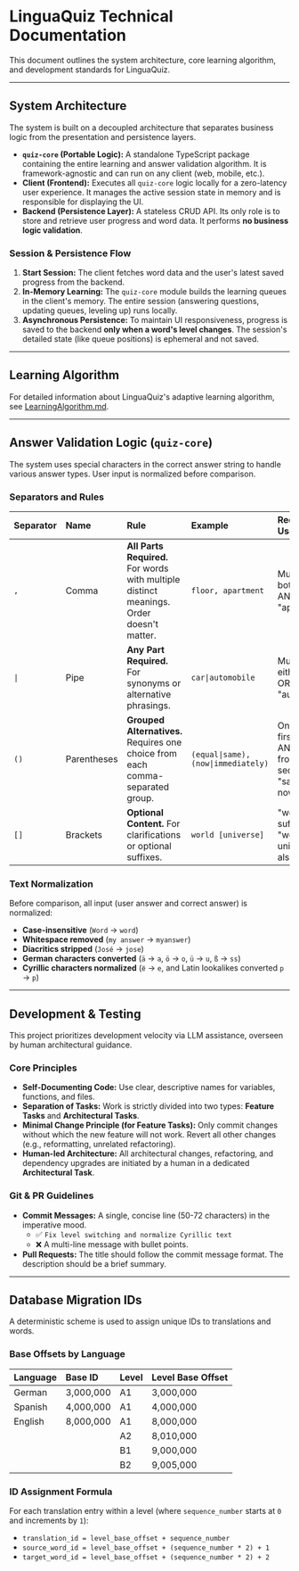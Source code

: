# **LinguaQuiz Technical Documentation**

This document outlines the system architecture, core learning algorithm, and development standards for LinguaQuiz.

---

## **System Architecture**

The system is built on a decoupled architecture that separates business logic from the presentation and persistence layers.

- **`quiz-core` (Portable Logic):** A standalone TypeScript package containing the entire learning and answer validation algorithm. It is framework-agnostic and can run on any client (web, mobile, etc.).
- **Client (Frontend):** Executes all `quiz-core` logic locally for a zero-latency user experience. It manages the active session state in memory and is responsible for displaying the UI.
- **Backend (Persistence Layer):** A stateless CRUD API. Its only role is to store and retrieve user progress and word data. It performs **no business logic validation**.

### **Session & Persistence Flow**

1.  **Start Session:** The client fetches word data and the user's latest saved progress from the backend.
2.  **In-Memory Learning:** The `quiz-core` module builds the learning queues in the client's memory. The entire session (answering questions, updating queues, leveling up) runs locally.
3.  **Asynchronous Persistence:** To maintain UI responsiveness, progress is saved to the backend **only when a word's level changes**. The session's detailed state (like queue positions) is ephemeral and not saved.

---

## **Learning Algorithm**

For detailed information about LinguaQuiz's adaptive learning algorithm, see [LearningAlgorithm.md](LearningAlgorithm.md).

---

## **Answer Validation Logic (`quiz-core`)**

The system uses special characters in the correct answer string to handle various answer types. User input is normalized before comparison.

### **Separators and Rules**

| Separator | Name        | Rule                                                                                     | Example                             | Required User Input                                                   |
| :-------- | :---------- | :--------------------------------------------------------------------------------------- | :---------------------------------- | :-------------------------------------------------------------------- |
| `,`       | Comma       | **All Parts Required.** For words with multiple distinct meanings. Order doesn't matter. | `floor, apartment`                  | Must provide both "floor" AND "apartment".                            |
| `\|`      | Pipe        | **Any Part Required.** For synonyms or alternative phrasings.                            | `car\|automobile`                   | Must provide either "car" OR "automobile".                            |
| `()`      | Parentheses | **Grouped Alternatives.** Requires one choice from each comma-separated group.           | `(equal\|same), (now\|immediately)` | One from the first group AND one from the second (e.g., "same, now"). |
| `[]`      | Brackets    | **Optional Content.** For clarifications or optional suffixes.                           | `world [universe]`                  | "world" is sufficient; "world universe" is also correct.              |

### **Text Normalization**

Before comparison, all input (user answer and correct answer) is normalized:

- **Case-insensitive** (`Word` → `word`)
- **Whitespace removed** (`my answer` → `myanswer`)
- **Diacritics stripped** (`José` → `jose`)
- **German characters converted** (`ä` → `a`, `ö` → `o`, `ü` → `u`, `ß` → `ss`)
- **Cyrillic characters normalized** (`ё` → `е`, and Latin lookalikes converted `p` → `р`)

---

## **Development & Testing**

This project prioritizes development velocity via LLM assistance, overseen by human architectural guidance.

### **Core Principles**

- **Self-Documenting Code:** Use clear, descriptive names for variables, functions, and files.
- **Separation of Tasks:** Work is strictly divided into two types: **Feature Tasks** and **Architectural Tasks**.
- **Minimal Change Principle (for Feature Tasks):** Only commit changes without which the new feature will not work. Revert all other changes (e.g., reformatting, unrelated refactoring).
- **Human-led Architecture:** All architectural changes, refactoring, and dependency upgrades are initiated by a human in a dedicated **Architectural Task**.

### **Git & PR Guidelines**

- **Commit Messages:** A single, concise line (50-72 characters) in the imperative mood.
  - ✅ `Fix level switching and normalize Cyrillic text`
  - ❌ A multi-line message with bullet points.
- **Pull Requests:** The title should follow the commit message format. The description should be a brief summary.

---

## **Database Migration IDs**

A deterministic scheme is used to assign unique IDs to translations and words.

### **Base Offsets by Language**

| Language | Base ID   | Level | Level Base Offset |
| :------- | :-------- | :---- | :---------------- |
| German   | 3,000,000 | A1    | 3,000,000         |
| Spanish  | 4,000,000 | A1    | 4,000,000         |
| English  | 8,000,000 | A1    | 8,000,000         |
|          |           | A2    | 8,010,000         |
|          |           | B1    | 9,000,000         |
|          |           | B2    | 9,005,000         |

### **ID Assignment Formula**

For each translation entry within a level (where `sequence_number` starts at `0` and increments by `1`):

- `translation_id = level_base_offset + sequence_number`
- `source_word_id = level_base_offset + (sequence_number * 2) + 1`
- `target_word_id = level_base_offset + (sequence_number * 2) + 2`
